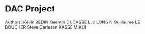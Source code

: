 # DAC Project

Authors:
Kévin BEDIN
Quentin DUCASSE
Luc LONGIN
Guillaume LE BOUCHER
Steve Carleson KASSE MIKUI

